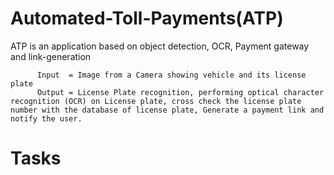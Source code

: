 # Automated-Toll-Payments(ATP)

ATP is an application based on object detection, OCR, Payment gateway and link-generation

          Input  = Image from a Camera showing vehicle and its license plate
          Output = License Plate recognition, performing optical character recognition (OCR) on License plate, cross check the license plate number with the database of license plate, Generate a payment link and notify the user.

# Tasks


